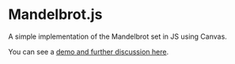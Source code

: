 Mandelbrot.js
=============

A simple implementation of the Mandelbrot set in JS using Canvas.

You can see a [demo and further discussion here](http://www.rareese.com/mandl).
